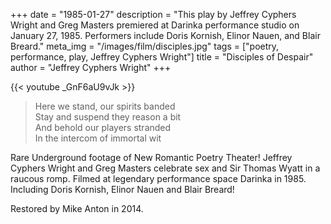 +++
date = "1985-01-27"
description = "This play by Jeffrey Cyphers Wright and Greg Masters premiered at Darinka performance studio on January 27, 1985. Performers include Doris Kornish, Elinor Nauen, and Blair Breard."
meta_img = "/images/film/disciples.jpg"
tags = ["poetry, performance, play, Jeffrey Cyphers Wright"]
title = "Disciples of Despair"
author = "Jeffrey Cyphers Wright"
+++

{{< youtube _GnF6aU9vJk >}}

>Here we stand, our spirits banded  
>Stay and suspend they reason a bit  
>And behold our players stranded  
>In the intercom of immortal wit

Rare Underground footage of New Romantic Poetry Theater! Jeffrey Cyphers Wright and Greg Masters celebrate sex and Sir Thomas Wyatt in a raucous romp. Filmed at legendary performance space Darinka in 1985. Including Doris Kornish, Elinor Nauen and Blair Breard!

Restored by Mike Anton in 2014.